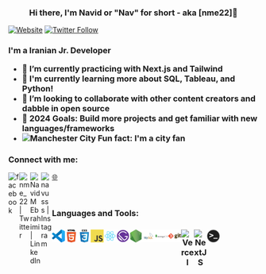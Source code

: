 <h3 align="center"> Hi there, I'm Navid or "Nav" for short - aka [nme22]👋 </h3>

[![Website](https://img.shields.io/website?label=navfolio.vercel&style=for-the-badge&url=https%3A%2F%2Fnavfolio.vercel.app)](https://navfolio.vercel.app/)
[![Twitter Follow](https://img.shields.io/twitter/follow/nme22?color=1DA1F2&logo=twitter&style=for-the-badge)](https://twitter.com/nme_22)

<h3 align="start">
 I'm a Iranian Jr. Developer

- 🌱 I’m currently practicing with Next.js and Tailwind
- 👾 I'm currently learning more about SQL, Tableau, and Python!
- 👯 I’m looking to collaborate with other content creators and dabble in open source
- 🥅 2024 Goals: Build more projects and get familiar with new languages/frameworks
- <img alt="Manchester City" width= "26px" src="https://sportslogohistory.com/wp-content/uploads/2020/04/manchester_city_fc_1981-1997.png"/> Fun fact: I'm a city fan 
 </h3> 

<h3 align="start"> Connect with me:
 </h3>

[:globe_with_meridians:][website]
[<img align="left" alt="facebook" width="22px" src="https://raw.githubusercontent.com/jmnote/z-icons/master/svg/facebook.svg" />][facebook]
[<img align="left" alt="nme_22 | Twitter" width="22px" src="https://raw.githubusercontent.com/jmnote/z-icons/master/svg/twitter.svg" />][twitter]
[<img align="left" alt="Navid M Ebrahimi | LinkedIn" width="22px" src="https://edent.github.io/SuperTinyIcons/images/svg/linkedin.svg" />][linkedin]
[<img align="left" alt="navusss | Instagram" width="22px" src="https://edent.github.io/SuperTinyIcons/images/svg/instagram.svg" />][instagram]

<br />

### Languages and Tools:
<h3 align="center">
<img align="left" alt="Visual Studio Code" width="26px" src="https://raw.githubusercontent.com/github/explore/80688e429a7d4ef2fca1e82350fe8e3517d3494d/topics/visual-studio-code/visual-studio-code.png" />
<img align="left" alt="HTML5" width="26px" src="https://raw.githubusercontent.com/github/explore/80688e429a7d4ef2fca1e82350fe8e3517d3494d/topics/html/html.png" />
<img align="left" alt="CSS3" width="26px" src="https://raw.githubusercontent.com/github/explore/80688e429a7d4ef2fca1e82350fe8e3517d3494d/topics/css/css.png" />
<img align="left" alt="JavaScript" width="26px" src="https://raw.githubusercontent.com/github/explore/80688e429a7d4ef2fca1e82350fe8e3517d3494d/topics/javascript/javascript.png" />
<img align="left" alt="React" width="26px" src="https://raw.githubusercontent.com/github/explore/80688e429a7d4ef2fca1e82350fe8e3517d3494d/topics/react/react.png" />
<img align="left" alt="Gatsby" width="26px" src="https://raw.githubusercontent.com/github/explore/e94815998e4e0713912fed477a1f346ec04c3da2/topics/gatsby/gatsby.png" />
<img align="left" alt="Node.js" width="26px" src="https://raw.githubusercontent.com/github/explore/80688e429a7d4ef2fca1e82350fe8e3517d3494d/topics/nodejs/nodejs.png" />
<img align="left" alt="MySQL" width="26px" src="https://raw.githubusercontent.com/github/explore/80688e429a7d4ef2fca1e82350fe8e3517d3494d/topics/mysql/mysql.png" />
<img align="left" alt="MongoDB" width="26px" src="https://raw.githubusercontent.com/github/explore/80688e429a7d4ef2fca1e82350fe8e3517d3494d/topics/mongodb/mongodb.png" />
<img align="left" alt="Git" width="26px" src="https://raw.githubusercontent.com/github/explore/80688e429a7d4ef2fca1e82350fe8e3517d3494d/topics/git/git.png" />
<img align="left" alt="Vercel" width="26px" src="https://api.iconify.design/akar-icons/vercel-fill.svg?color=white"/>

<img align="left" alt="NextJS" width="26px" src="https://api.iconify.design/akar-icons/nextjs-fill.svg?color=white"  /> 
<img align="left" alt="Terminal" width="26px" src="https://raw.githubusercontent.com/github/explore/80688e429a7d4ef2fca1e82350fe8e3517d3494d/topics/terminal/terminal.png" />
 </h3>

<br />
<br />


 <br/>



 </h3>




<br />


<!--
**nme22/nme22** is a ✨ _special_ ✨ repository because its `README.md` (this file) appears on your GitHub profile. -->

[website]: https://navfolio.vercel.app/
[twitter]: https://twitter.com/nme_22
[instagram]: https://instagram.com/navusss
[linkedin]: https://www.linkedin.com/in/navid-ebrahimi-70b983204/
[facebook]: https://www.facebook.com/navid.ebrahimi.10/

